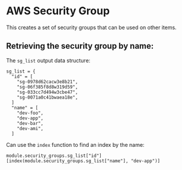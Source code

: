 # AWS Security Group
This creates a set of security groups that can be used on other items.

## Retrieving the security group by name:

The `sg_list` output data structure:
```
sg_list = {
  "id" = [
    "sg-0978d62cacw3e8b21",
    "sg-06f385f8d8w319d59",
    "sg-033cc7d494w3cbe47",
    "sg-0071a0c41bwaea18e",
  ]
  "name" = [
    "dev-foo",
    "dev-app",
    "dev-bar",
    "dev-ami",
  ]
```

Can use the `index` function to find an index by the name:
```
module.security_groups.sg_list["id"][index(module.security_groups.sg_list["name"], "dev-app")]
```